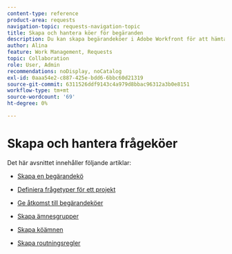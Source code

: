```yaml
---
content-type: reference
product-area: requests
navigation-topic: requests-navigation-topic
title: Skapa och hantera köer för begäranden
description: Du kan skapa begärandeköer i Adobe Workfront för att hämta in oplanerat arbete i din organisation. I följande artiklar beskrivs hur du kan konfigurera projekt så att de fungerar som begärandeköer.
author: Alina
feature: Work Management, Requests
topic: Collaboration
role: User, Admin
recommendations: noDisplay, noCatalog
exl-id: 0aaa54e2-c887-425e-bdd6-6bbc60d21319
source-git-commit: 6311526ddf9143c4a979d8bbac96312a3b0e8151
workflow-type: tm+mt
source-wordcount: '69'
ht-degree: 0%

---
```


# Skapa och hantera frågeköer

Det här avsnittet innehåller följande artiklar:

* [Skapa en begärandekö](../../../manage-work/requests/create-and-manage-request-queues/create-request-queue.md)
* [Definiera frågetyper för ett projekt](../../../manage-work/requests/create-and-manage-request-queues/define-request-types-for-project.md)
* [Ge åtkomst till begärandeköer](../../../manage-work/requests/create-and-manage-request-queues/provide-access-to-request-queues.md)
* [Skapa ämnesgrupper](../../../manage-work/requests/create-and-manage-request-queues/create-topic-groups.md)
* [Skapa köämnen](../../../manage-work/requests/create-and-manage-request-queues/create-queue-topics.md)
* [Skapa routningsregler](../../../manage-work/requests/create-and-manage-request-queues/create-routing-rules.md)

  <!--
  <li><a href="../../../manage-work/requests/create-and-manage-request-queues/queue-details-tab-overview.md" class="MCXref xref" xrefformat="{para}">Overview of the Queue Details tab in a project</a> </li>
  -->
